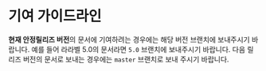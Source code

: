 # 기여 가이드라인

**현재 안정릴리즈 버전**의 문서에 기여하려는 경우에는 해당 버전 브랜치에 보내주시기 바랍니다. 예를 들어 라라벨 5.0의 문서라면 `5.0` 브랜치에 보내주시기 바랍니다. 다음 릴리즈 버전의 문서로 보내는 경우에는 `master` 브랜치로 보내 주시기 바랍니다. 

